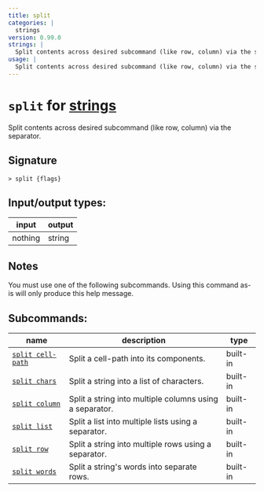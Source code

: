 ```yaml
---
title: split
categories: |
  strings
version: 0.99.0
strings: |
  Split contents across desired subcommand (like row, column) via the separator.
usage: |
  Split contents across desired subcommand (like row, column) via the separator.
---
```

<!-- This file is automatically generated. Please edit the command in https://github.com/nushell/nushell instead. -->

# `split` for [strings](/commands/categories/strings.md)

<div class='command-title'>Split contents across desired subcommand (like row, column) via the separator.</div>

## Signature

```> split {flags} ```


## Input/output types:

| input   | output |
| ------- | ------ |
| nothing | string |

## Notes
You must use one of the following subcommands. Using this command as-is will only produce this help message.

## Subcommands:

| name                                                   | description                                             | type     |
| ------------------------------------------------------ | ------------------------------------------------------- | -------- |
| [`split cell-path`](/commands/docs/split_cell-path.md) | Split a cell-path into its components.                  | built-in |
| [`split chars`](/commands/docs/split_chars.md)         | Split a string into a list of characters.               | built-in |
| [`split column`](/commands/docs/split_column.md)       | Split a string into multiple columns using a separator. | built-in |
| [`split list`](/commands/docs/split_list.md)           | Split a list into multiple lists using a separator.     | built-in |
| [`split row`](/commands/docs/split_row.md)             | Split a string into multiple rows using a separator.    | built-in |
| [`split words`](/commands/docs/split_words.md)         | Split a string's words into separate rows.              | built-in |